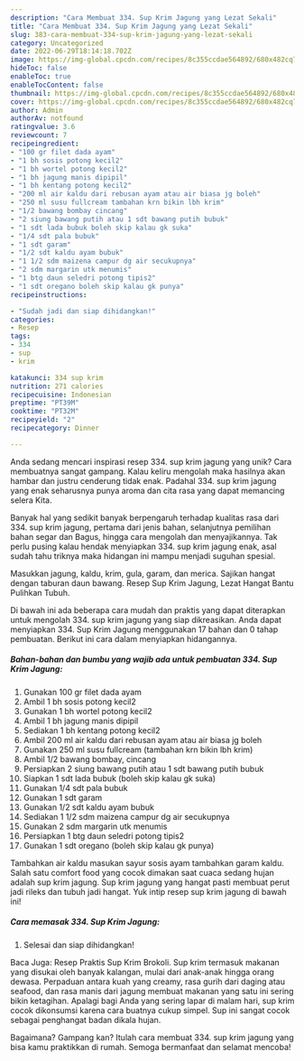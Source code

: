 ```yaml
---
description: "Cara Membuat 334. Sup Krim Jagung yang Lezat Sekali"
title: "Cara Membuat 334. Sup Krim Jagung yang Lezat Sekali"
slug: 383-cara-membuat-334-sup-krim-jagung-yang-lezat-sekali
category: Uncategorized
date: 2022-06-29T18:14:18.702Z
image: https://img-global.cpcdn.com/recipes/8c355ccdae564892/680x482cq70/334-sup-krim-jagung-foto-resep-utama.jpg
hideToc: false
enableToc: true
enableTocContent: false
thumbnail: https://img-global.cpcdn.com/recipes/8c355ccdae564892/680x482cq70/334-sup-krim-jagung-foto-resep-utama.jpg
cover: https://img-global.cpcdn.com/recipes/8c355ccdae564892/680x482cq70/334-sup-krim-jagung-foto-resep-utama.jpg
author: Admin
authorAv: notfound
ratingvalue: 3.6
reviewcount: 7
recipeingredient:
- "100 gr filet dada ayam"
- "1 bh sosis potong kecil2"
- "1 bh wortel potong kecil2"
- "1 bh jagung manis dipipil"
- "1 bh kentang potong kecil2"
- "200 ml air kaldu dari rebusan ayam atau air biasa jg boleh"
- "250 ml susu fullcream tambahan krn bikin lbh krim"
- "1/2 bawang bombay cincang"
- "2 siung bawang putih atau 1 sdt bawang putih bubuk"
- "1 sdt lada bubuk boleh skip kalau gk suka"
- "1/4 sdt pala bubuk"
- "1 sdt garam"
- "1/2 sdt kaldu ayam bubuk"
- "1 1/2 sdm maizena campur dg air secukupnya"
- "2 sdm margarin utk menumis"
- "1 btg daun seledri potong tipis2"
- "1 sdt oregano boleh skip kalau gk punya"
recipeinstructions:

- "Sudah jadi dan siap dihidangkan!"
categories:
- Resep
tags:
- 334
- sup
- krim

katakunci: 334 sup krim 
nutrition: 271 calories
recipecuisine: Indonesian
preptime: "PT39M"
cooktime: "PT32M"
recipeyield: "2"
recipecategory: Dinner

---
```





Anda sedang mencari inspirasi resep 334. sup krim jagung yang unik? Cara membuatnya sangat gampang. Kalau keliru mengolah maka hasilnya akan hambar dan justru cenderung tidak enak. Padahal 334. sup krim jagung yang enak seharusnya punya aroma dan cita rasa yang dapat memancing selera Kita.





Banyak hal yang sedikit banyak berpengaruh terhadap kualitas rasa dari 334. sup krim jagung, pertama dari jenis bahan, selanjutnya pemilihan bahan segar dan Bagus, hingga cara mengolah dan menyajikannya. Tak perlu pusing kalau hendak menyiapkan 334. sup krim jagung enak,      asal sudah tahu triknya maka hidangan ini mampu menjadi suguhan spesial.














Masukkan jagung, kaldu, krim, gula, garam, dan merica. Sajikan hangat dengan taburan daun bawang. Resep Sup Krim Jagung, Lezat Hangat Bantu Pulihkan Tubuh.






Di bawah ini ada beberapa cara mudah dan praktis yang dapat diterapkan untuk mengolah 334. sup krim jagung yang siap dikreasikan. Anda dapat menyiapkan 334. Sup Krim Jagung menggunakan 17 bahan dan 0 tahap pembuatan. Berikut ini cara dalam menyiapkan hidangannya.

<!--inarticleads1-->

##### Bahan-bahan dan bumbu yang wajib ada untuk pembuatan 334. Sup Krim Jagung:

1. Gunakan 100 gr filet dada ayam
1. Ambil 1 bh sosis potong kecil2
1. Gunakan 1 bh wortel potong kecil2
1. Ambil 1 bh jagung manis dipipil
1. Sediakan 1 bh kentang potong kecil2
1. Ambil 200 ml air kaldu dari rebusan ayam atau air biasa jg boleh
1. Gunakan 250 ml susu fullcream (tambahan krn bikin lbh krim)
1. Ambil 1/2 bawang bombay, cincang
1. Persiapkan 2 siung bawang putih atau 1 sdt bawang putih bubuk
1. Siapkan 1 sdt lada bubuk (boleh skip kalau gk suka)
1. Gunakan 1/4 sdt pala bubuk
1. Gunakan 1 sdt garam
1. Gunakan 1/2 sdt kaldu ayam bubuk
1. Sediakan 1 1/2 sdm maizena campur dg air secukupnya
1. Gunakan 2 sdm margarin utk menumis
1. Persiapkan 1 btg daun seledri potong tipis2
1. Gunakan 1 sdt oregano (boleh skip kalau gk punya)


Tambahkan air kaldu masukan sayur sosis ayam tambahkan garam kaldu. Salah satu comfort food yang cocok dimakan saat cuaca sedang hujan adalah sup krim jagung. Sup krim jagung yang hangat pasti membuat perut jadi rileks dan tubuh jadi hangat. Yuk intip resep sup krim jagung di bawah ini! 

<!--inarticleads2-->

##### Cara memasak 334. Sup Krim Jagung:


1. Selesai dan siap dihidangkan!

Baca Juga: Resep Praktis Sup Krim Brokoli. Sup krim termasuk makanan yang disukai oleh banyak kalangan, mulai dari anak-anak hingga orang dewasa. Perpaduan antara kuah yang creamy, rasa gurih dari daging atau seafood, dan rasa manis dari jagung membuat makanan yang satu ini sering bikin ketagihan. Apalagi bagi Anda yang sering lapar di malam hari, sup krim cocok dikonsumsi karena cara buatnya cukup simpel. Sup ini sangat cocok sebagai penghangat badan dikala hujan. 

Bagaimana? Gampang kan? Itulah cara membuat 334. sup krim jagung yang bisa kamu praktikkan di rumah. Semoga bermanfaat dan selamat mencoba!
